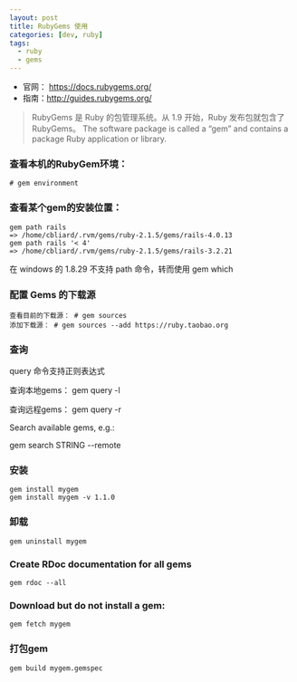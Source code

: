 ```yaml
---
layout: post
title: RubyGems 使用
categories: [dev, ruby]
tags: 
  - ruby
  - gems
---
```



* 官网： https://docs.rubygems.org/
* 指南：http://guides.rubygems.org/

>RubyGems 是 Ruby 的包管理系统。从 1.9 开始，Ruby 发布包就包含了 RubyGems。
>The software package is called a “gem” and contains a package Ruby application or library.

### 查看本机的RubyGem环境：

~~~
# gem environment
~~~

### 查看某个gem的安装位置：

~~~
gem path rails
=> /home/cbliard/.rvm/gems/ruby-2.1.5/gems/rails-4.0.13
gem path rails '< 4'
=> /home/cbliard/.rvm/gems/ruby-2.1.5/gems/rails-3.2.21
~~~

在 windows 的 1.8.29 不支持 path 命令，转而使用 gem which <gem-name>

### 配置 Gems 的下载源

~~~
查看目前的下载源： # gem sources
添加下载源： # gem sources --add https://ruby.taobao.org
~~~

### 查询

query 命令支持正则表达式

查询本地gems： gem query -l

查询远程gems： gem query -r


Search available gems, e.g.:

gem search STRING --remote



### 安装

~~~
gem install mygem
gem install mygem -v 1.1.0
~~~

### 卸载

~~~
gem uninstall mygem
~~~

### Create RDoc documentation for all gems

~~~
gem rdoc --all
~~~

### Download but do not install a gem:

~~~
gem fetch mygem
~~~


### 打包gem

~~~
gem build mygem.gemspec
~~~
